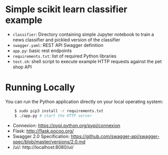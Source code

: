 # Simple scikit learn classifier example

* ``classifier``: Directory containing simple Jupyter notebook to train a news classifier and pickled version of the classifier
* ``swagger.yaml``: REST API Swagger definition
* ``app.py``: basic rest endpoints
* ``requirements.txt``: list of required Python libraries
* ``test.sh``: shell script to execute example HTTP requests against the pet shop API


Running Locally
===============

You can run the Python application directly on your local operating system:

```bash
    $ sudo pip3 install -r requirements.txt
    $ ./app.py # start the HTTP server
```


 - Connexion: https://pypi.python.org/pypi/connexion
 - Flask: http://flask.pocoo.org/
 - Swagger 2.0 Specification: https://github.com/swagger-api/swagger-spec/blob/master/versions/2.0.md
 - /ui/: http://localhost:8080/ui/
